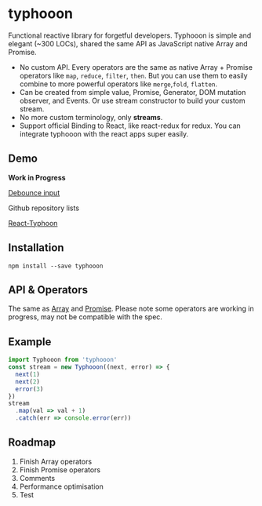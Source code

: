 # typhooon

Functional reactive library for forgetful developers. Typhooon is simple and elegant (~300 LOCs), shared the same API as JavaScript native Array and Promise.

- No custom API. Every operators are the same as native Array + Promise operators like `map`, `reduce`, `filter`, `then`. But you can use them to easily combine to more powerful operators like `merge`,`fold`, `flatten`.
- Can be created from simple value, Promise, Generator, DOM mutation observer, and Events. Or use stream constructor to build your custom stream.
- No more custom terminology, only **streams**.
- Support official Binding to React, like react-redux for redux. You can integrate typhooon with the react apps super easily.



## Demo

**Work in Progress**

[Debounce input](demo/debounce.js)

Github repository lists

[React-Typhoon](demo/react.js)



## Installation

```shell
npm install --save typhooon
```

## API & Operators

The same as [Array](https://developer.mozilla.org/en-US/docs/Web/JavaScript/Reference/Global_Objects/Array) and [Promise](https://developer.mozilla.org/en-US/docs/Web/JavaScript/Reference/Global_Objects/Promise). Please note some operators are working in progress, may not be compatible with the spec.



## Example

```javascript
import Typhooon from 'typhooon'
const stream = new Typhooon((next, error) => {
  next(1)
  next(2)
  error(3)
})
stream
  .map(val => val + 1)
  .catch(err => console.error(err))
```



## Roadmap

1. Finish Array operators
2. Finish Promise operators
3. Comments
4. Performance optimisation
5. Test